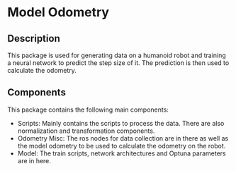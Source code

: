 # Model Odometry
## Description

This package is used for generating data on a humanoid robot and training a neural network to predict the step size of it.
The prediction is then used to calculate the odometry.

## Components

This package contains the following main components:

- Scripts: Mainly contains the scripts to process the data. There are also normalization and transformation components.
- Odometry Misc: The ros nodes for data collection are in there as well as the model odometry to be used to calculate the odometry on the robot.
- Model: The train scripts, network architectures and Optuna parameters are in here.

